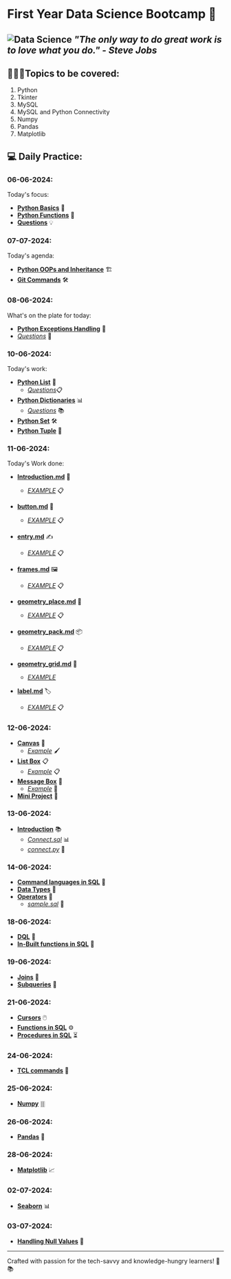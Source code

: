 # First Year Data Science Bootcamp 🚀

![Data Science](https://builtin.com/sites/www.builtin.com/files/styles/og/public/2024-03/Data%20Science%201600x800.jpg)
*"The only way to do great work is to love what you do." - Steve Jobs*
---
## 👩🏻‍💻Topics to be covered:
1. Python
2. Tkinter
3. MySQL
4. MySQL and Python Connectivity
5. Numpy
6. Pandas
7. Matplotlib

## 💻 Daily Practice:

### 06-06-2024:
Today's focus:
- **[Python Basics](06-06-2024/Python_basics.md)** 🐍
- **[Python Functions](06-06-2024/Python_functions.md)** 🔄 
- **[Questions](06-06-2024/Questions.py)** 💡

### 07-07-2024:
Today's agenda:
- **[Python OOPs and Inheritance](07-06-2024/python_oop.md)** 🏗️ 
- **[Git Commands](07-07-2024/git_github.md)** 🛠️ 
### 08-06-2024:
What's on the plate for today:
- **[Python Exceptions Handling](08-06-2024/exception_handling.md)** 🚨 
- *[Questions](08-06-2024/questions.py)* 💪

### 10-06-2024:
Today's work:
- **[Python List](10-06-2024/List.md)** 📝 
  - *[Questions](10-06-2024/list_questions.py)*📋 
- **[Python Dictionaries](10-06-2024/Dictionary.md)** 📊 
  - *[Questions](10-06-2024/dict_questions.py)* 📚 
- **[Python Set](10-06-2024/Sets.md)** 🛠️
- **[Python Tuple](10-06-2024/Tuples.md)** 🎯
  
### 11-06-2024:
Today's Work done:

- **[Introduction.md](11-06-2024/Introduction.md)** 🌟 
  - *[EXAMPLE](11-06-2024/basics.py)* 📋

- **[button.md](11-06-2024/button.md)** 🔘
  - *[EXAMPLE](11-06-2024/button.py)* 📋

- **[entry.md](11-06-2024/entry.md)** ✍️ 
  - *[EXAMPLE](11-06-2024/entry.py)* 📋

- **[frames.md](11-06-2024/frames.md)** 🖼️ 
  - *[EXAMPLE](11-06-2024/frames.py)* 📋

- **[geometry_place.md](11-06-2024/geometry_place.md)** 📍
  - *[EXAMPLE](11-06-2024/place.py)* 📋

- **[geometry_pack.md](11-06-2024/geometry_pack.md)** 📦 
  - *[EXAMPLE](11-06-2024/pack.py)* 📋

- **[geometry_grid.md](11-06-2024/geometry_grid.md)** 📐 
  - *[EXAMPLE](11-06-2024/grid.py)*

- **[label.md](11-06-2024/label.md)** 🏷️ 
  - *[EXAMPLE](11-06-2024/label.py)* 📋

### 12-06-2024:
- **[Canvas](12-06-2024/canvas.md)** 🎨
  - *[Example](12-06-2024/canvas.py)* 🖌️
- **[List Box](12-06-2024/listbox.md)** 📋
  - *[Example](12-06-2024/listbox.py)* 📋
- **[Message Box](12-06-2024/messagebox.md)** 💬
  - *[Example](12-06-2024/messagebox.py)* 💬
- **[Mini Project](12-06-2024/miniproject1.py)** 🔄


### 13-06-2024:
- **[Introduction](13-06-2024/introduction.md)** 📚
  - *[Connect.sql](13-06-2024/Connect.sql)* 📊
  - *[connect.py](13-06-2024/connect.py)* 🐍

### 14-06-2024:
- **[Command languages in SQL](14-06-2024/Ddl_dml_dcl.md)** 📄
- **[Data Types](14-06-2024/data_types.md)** 📄
- **[Operators](14-06-2024/operators.md)** 📄
  - *[sample.sql](14-06-2024/sample.sql)* 📄

### 18-06-2024:
- **[DQL](18-06-2024/DQL.md)** 📄
- **[In-Built functions in SQL](18-06-2024/in_built.md)** 📄

### 19-06-2024:
- **[Joins](19-06-2024/Joins.md)** 🔗
- **[Subqueries](19-06-2024/Subqueries.md)** 📄

### 21-06-2024:
- **[Cursors](21-06-2024/cursor.md)** 🖱️
- **[Functions in SQL](21-04-2024/functions.md)** ⚙️
- **[Procedures in SQL](21-04-2024/procedures.md)** ⏳

### 24-06-2024:
- **[TCL commands](24-06-2024/TCL.md)** 🧾

### 25-06-2024:
- **[Numpy](25-06-2024/Numpy_bootcamp.ipynb)** 🀠

### 26-06-2024:
- **[Pandas](26-06-2024/Pandas.ipynb)** 🐼

### 28-06-2024:
- **[Matplotlib](28-06-2024/matplotlib.ipynb)** 📈

### 02-07-2024:
- **[Seaborn](02-07-2024/Seaborn.ipynb)** 📊

### 03-07-2024:
- **[Handling Null Values](02-07-2024/Handling-null-values.ipynb)** 🚫
--- 
Crafted with passion for the tech-savvy and knowledge-hungry learners! 🧠📚 
